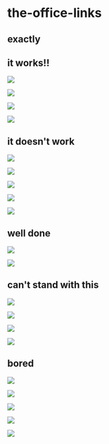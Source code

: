 # the-office-links

## exactly


## it works!!

![](https://media.giphy.com/media/r8I7tDl75QLfh2SkpE/giphy.gif)

![](https://media.giphy.com/media/B9KKBuOIp4zqI7Cll0/giphy.gif)

![](https://media.giphy.com/media/T9pLxAiWOTywm1H7sd/giphy.gif)

![](https://media.giphy.com/media/eqYGsMJCbxb89lQoUl/giphy.gif)

## it doesn't work

![](https://media.giphy.com/media/ljtfkyTD3PIUZaKWRi/giphy.gif)

![](https://media.giphy.com/media/SYIQWJkKqfIZKNxv1b/giphy.gif)

![](https://media.giphy.com/media/1xkMucz3jc5AGB4elL/giphy.gif)

![](https://media.giphy.com/media/RbSmVaVGptW03Wjw3a/giphy.gif)

![](https://media.giphy.com/media/SZQBPO4NqHkh6wmdXk/giphy.gif)


## well done

![](https://media.giphy.com/media/KBfKueAjIJV8Q/giphy.gif)

![](https://media.giphy.com/media/23f6ogqp3SHwR8vNLT/giphy.gif)


## can't stand with this

![](https://media.giphy.com/media/WsNbxuFkLi3IuGI9NU/giphy.gif)

![](https://media.giphy.com/media/NXOF5rlaSXdAc/giphy.gif)

![](https://media.giphy.com/media/lvTTqbsEwlb8c/giphy.gif)

![](https://media.giphy.com/media/p86JeMrz8HLJLjNHcC/giphy.gif)

## bored

![](https://media.giphy.com/media/lJnAXeJO8tE7E37mxq/giphy.gif)

![](https://media.giphy.com/media/5zoHyCdbtm8feNkIxJ/giphy.gif)

![](https://media.giphy.com/media/6R2mLi910HL4VXFwOG/giphy.gif)

![](https://media.giphy.com/media/LKP5dH6hzLniiRVNIp/giphy.gif)

![](https://media.giphy.com/media/krHtclTmuGk0t02F7V/giphy.gif)
